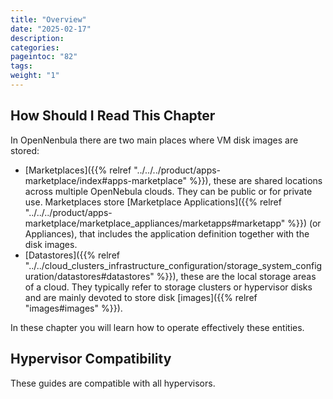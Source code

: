 ```yaml
---
title: "Overview"
date: "2025-02-17"
description:
categories:
pageintoc: "82"
tags:
weight: "1"
---
```


<a id="storage-overview"></a>

<!--# Overview -->

## How Should I Read This Chapter

In OpenNenbula there are two main places where VM disk images are stored:

<!-- TMP FIX (modified s/marketplaces/apps-marketplace/): -->
* [Marketplaces]({{% relref "../../../product/apps-marketplace/index#apps-marketplace" %}}), these are shared locations across multiple OpenNebula clouds. They can be public or for private use. Marketplaces store [Marketplace Applications]({{% relref "../../../product/apps-marketplace/marketplace_appliances/marketapps#marketapp" %}}) (or Appliances), that includes the application definition together with the disk images.
* [Datastores]({{% relref "../../cloud_clusters_infrastructure_configuration/storage_system_configuration/datastores#datastores" %}}), these are the local storage areas of a cloud. They typically refer to storage clusters or hypervisor disks and are mainly devoted to store disk [images]({{% relref "images#images" %}}).

In these chapter you will learn how to operate effectively these entities.

## Hypervisor Compatibility

These guides are compatible with all hypervisors.
